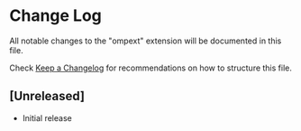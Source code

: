 # Change Log
All notable changes to the "ompext" extension will be documented in this file.

Check [Keep a Changelog](http://keepachangelog.com/) for recommendations on how to structure this file.

## [Unreleased]
- Initial release